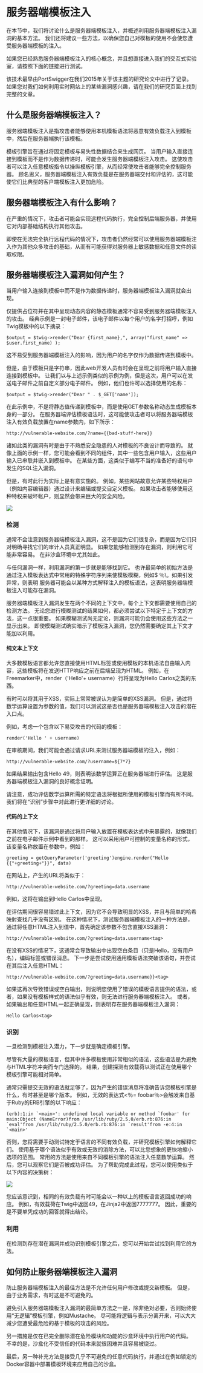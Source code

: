 # 服务器端模板注入

在本节中，我们将讨论什么是服务器端模板注入，并概述利用服务器端模板注入漏洞的基本方法。 我们还将建议一些方法，以确保您自己对模板的使用不会使您遭受服务器端模板的注入。

如果您已经熟悉服务器端模板注入的核心概念，并且想直接进入我们的交互式实验室，请按照下面的链接进行测试。

该技术最早由PortSwigger在我们2015年关于该主题的研究论文中进行了记录。 如果您对我们如何利用实时网站上的某些漏洞感兴趣，请在我们的研究页面上找到完整的文章。

## 什么是服务器端模板注入？

服务器端模板注入是指攻击者能够使用本机模板语法将恶意有效负载注入到模板中，然后在服务器端执行该模板。

模板引擎旨在通过将固定模板与易失性数据结合来生成网页。 当用户输入直接连接到模板而不是作为数据传递时，可能会发生服务器端模板注入攻击。 这使攻击者可以注入任意模板指令以操纵模板引擎，从而经常使攻击者能够完全控制服务器。 顾名思义，服务器端模板注入有效负载是在服务器端交付和评估的，这可能使它们比典型的客户端模板注入更加危险。

## 服务器端模板注入有什么影响？

在严重的情况下，攻击者可能会实现远程代码执行，完全控制后端服务器，并使用它对内部基础结构执行其他攻击。

即使在无法完全执行远程代码的情况下，攻击者仍然经常可以使用服务器端模板注入作为其他众多攻击的基础，从而有可能获得对服务器上敏感数据和任意文件的读取权限。

## 服务器端模板注入漏洞如何产生？

当用户输入连接到模板中而不是作为数据传递时，服务器端模板注入漏洞就会出现。

仅提供占位符并在其中呈现动态内容的静态模板通常不容易受到服务器端模板注入的攻击。 经典示例是一封电子邮件，该电子邮件以每个用户的名字打招呼，例如Twig模板中的以下摘录：

```text
$output = $twig->render("Dear {first_name},", array("first_name" => $user.first_name) );
```

这不易受到服务器端模板注入的影响，因为用户的名字仅作为数据传递到模板中。

但是，由于模板只是字符串，因此web开发人员有时会在呈现之前将用户输入直接连接到模板中。 让我们以与上述示例类似的示例为例，但是这次，用户可以在发送电子邮件之前自定义部分电子邮件。 例如，他们也许可以选择使用的名称：

```text
$output = $twig->render("Dear " . $_GET['name']);
```

在此示例中，不是将静态值传递到模板中，而是使用GET参数名称动态生成模板本身的一部分。 在服务器端评估模板语法时，这可能使攻击者可以将服务器端模板注入有效负载放置在name参数内，如下所示：

```text
http://vulnerable-website.com/?name={{bad-stuff-here}}
```

诸如此类的漏洞有时是由于不熟悉安全隐患的人对模板的不良设计而导致的。 就像上面的示例一样，您可能会看到不同的组件，其中一些包含用户输入，这些用户输入已串联并嵌入到模板中。 在某些方面，这类似于编写不当的准备好的语句中发生的SQL注入漏洞。

但是，有时此行为实际上是有意实施的。 例如，某些网站故意允许某些特权用户（例如内容编辑器）通过设计来编辑或提交自定义模板。 如果攻击者能够使用这种特权来破坏帐户，则显然会带来巨大的安全风险。

![](../../.gitbook/assets/image%20%282%29.png)

### 检测

通常不会注意到服务器端模板注入漏洞，这不是因为它们很复杂，而是因为它们只对明确寻找它们的审计人员真正明显。 如果您能够检测到存在漏洞，则利用它可能非常容易。 在非沙盒环境中尤其如此。

与任何漏洞一样，利用漏洞的第一步就是能够找到它。 也许最简单的初始方法是通过注入模板表达式中常用的特殊字符序列来使模板模糊，例如$ ％\。如果引发异常，则表明 服务器可能会以某种方式解释注入的模板语法，这表明服务器端模板注入可能存在漏洞。

服务器端模板注入漏洞发生在两个不同的上下文中，每个上下文都需要使用自己的检测方法。 无论您进行模糊测试的结果如何，都必须尝试以下特定于上下文的方法，这一点很重要。 如果模糊测试尚无定论，则漏洞可能仍会使用这些方法之一显示出来。 即使模糊测试确实暗示了模板注入漏洞，您仍然需要确定其上下文才能加以利用。

#### 纯文本上下文

大多数模板语言都允许您直接使用HTML标签或使用模板的本机语法自由输入内容，这些模板将在发送HTTP响应之前在后端呈现为HTML。 例如，在Freemarker中，render（'Hello'+ username）行将呈现为Hello Carlos之类的东西。

有时可以将其用于XSS，实际上常常被误认为是简单的XSS漏洞。 但是，通过将数学运算设置为参数的值，我们可以测试这是否也是服务器端模板注入攻击的潜在入口点。

例如，考虑一个包含以下易受攻击的代码的模板：

```text
render('Hello ' + username)
```

在审核期间，我们可能会通过请求URL来测试服务器端模板的注入，例如：

```text
http://vulnerable-website.com/?username=${7*7}
```

如果结果输出包含Hello 49，则表明该数学运算正在服务器端进行评估。 这是服务器端模板注入漏洞的良好概念证明。

请注意，成功评估数学运算所需的特定语法将根据所使用的模板引擎而有所不同。 我们将在“识别”步骤中对此进行更详细的讨论。

#### 代码的上下文

在其他情况下，该漏洞是通过将用户输入放置在模板表达式中来暴露的，就像我们之前在电子邮件示例中看到的那样。 这可以采用用户可控制的变量名称的形式，该变量名称放置在参数中，例如：

```text
greeting = getQueryParameter('greeting')engine.render("Hello {{"+greeting+"}}", data)
```

在网站上，产生的URL将类似于：

```text
http://vulnerable-website.com/?greeting=data.username
```

例如，这将在输出到Hello Carlos中呈现。

在评估期间很容易错过此上下文，因为它不会导致明显的XSS，并且与简单的哈希映射查找几乎没有区别。 在这种情况下，测试服务器端模板注入的一种方法是，通过将任意HTML注入到值中，首先确定该参数不包含直接XSS漏洞：

```text
http://vulnerable-website.com/?greeting=data.username<tag>
```

在没有XSS的情况下，这通常会导致输出中出现空白条目（只是Hello，没有用户名），编码标签或错误消息。 下一步是尝试使用通用模板语法突破该语句，并尝试在其后注入任意HTML：

```text
http://vulnerable-website.com/?greeting=data.username}}<tag>
```

如果这再次导致错误或空白输出，则说明您使用了错误的模板语言提供的语法，或者，如果没有模板样式的语法似乎有效，则无法进行服务器端模板注入。 或者，如果输出和任意HTML一起正确呈现，则表明存在服务器端模板注入漏洞：

```text
Hello Carlos<tag>
```

### 识别

一旦检测到模板注入潜力，下一步就是确定模板引擎。

尽管有大量的模板语言，但其中许多模板使用非常相似的语法，这些语法是为避免与HTML字符冲突而专门选择的。 结果，创建探测有效载荷以测试正在使用哪个模板引擎可能相对简单。

通常只需提交无效的语法就足够了，因为产生的错误消息将准确告诉您模板引擎是什么，有时甚至是哪个版本。 例如，无效的表达式&lt;％= foobar％&gt;会触发来自基于Ruby的ERB引擎的以下响应：

```text
(erb):1:in `<main>': undefined local variable or method `foobar' for main:Object (NameError)from /usr/lib/ruby/2.5.0/erb.rb:876:in `eval'from /usr/lib/ruby/2.5.0/erb.rb:876:in `result'from -e:4:in `<main>'
```

否则，您将需要手动测试特定于语言的不同有效负载，并研究模板引擎如何解释它们。 使用基于哪个语法似乎有效或无效的消除方法，可以比您想象的更快地缩小选项的范围。 常用的方法是使用来自不同模板引擎的语法注入任意数学运算。 然后，您可以观察它们是否被成功评估。 为了帮助完成此过程，您可以使用类似于以下内容的决策树：

![](../../.gitbook/assets/image%20%281%29.png)

您应该意识到，相同的有效负载有时可能会以一种以上的模板语言返回成功的响应。 例如，有效载荷在Twig中返回49，在Jinja2中返回7777777。 因此，重要的是不要单凭成功的回答就得出结论。

### 利用

在检测到存在潜在漏洞并成功识别模板引擎之后，您可以开始尝试找到利用它的方法。

## 如何防止服务器端模板注入漏洞

防止服务器端模板注入的最佳方法是不允许任何用户修改或提交新模板。 但是，由于业务需求，有时这是不可避免的。

避免引入服务器端模板注入漏洞的最简单方法之一是，除非绝对必要，否则始终使用“无逻辑”模板引擎，例如Mustache。 尽可能将逻辑与表示分离开来，可以大大减少您遭受最危险的基于模板的攻击的风险。

另一措施是仅在已完全删除潜在危险模块和功能的沙盒环境中执行用户的代码。 不幸的是，沙盒化不受信任的代码本来就很困难并且容易被绕过。

最后，另一种补充方法是接受几乎不可避免的任意代码执行，并通过在例如锁定的Docker容器中部署模板环境来应用自己的沙盒。

